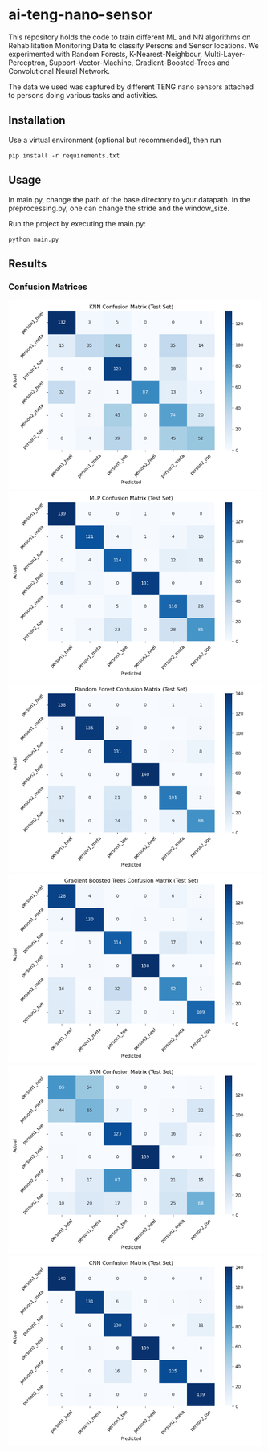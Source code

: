 # ai-teng-nano-sensor

This repository holds the code to train different ML and NN algorithms on Rehabilitation Monitoring Data to classify Persons and Sensor locations. We experimented with Random Forests, K-Nearest-Neighbour,  Multi-Layer-Perceptron, Support-Vector-Machine, Gradient-Boosted-Trees and Convolutional Neural Network.

The data we used was captured by different TENG nano sensors attached to persons doing various tasks and activities. 

## Installation
Use a virtual environment (optional but recommended), then run

```
pip install -r requirements.txt
```

## Usage

In main.py, change the path of the base directory to your datapath.
In the preprocessing.py, one can change the stride and the window_size.

Run the project by executing the main.py:

```
python main.py
```

## Results

### Confusion Matrices

![Image](plots/knn_cm.png)
![Image](plots/mlp_cm.png)
![Image](plots/random_forest_cm.png)
![Image](plots/gradient_boosted_trees_cm.png)
![Image](plots/svm_cm.png)
![Image](plots/cnn_cm.png)

